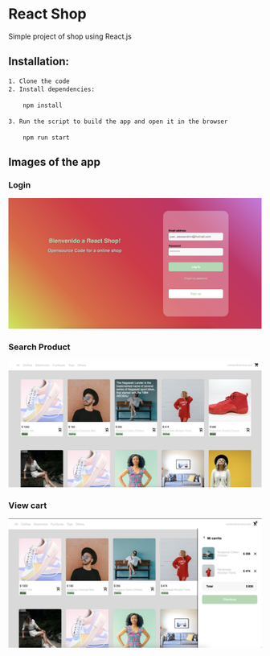 # React Shop
Simple project of shop using React.js

## Installation:
    1. Clone the code
    2. Install dependencies:
    
        npm install
    
    3. Run the script to build the app and open it in the browser
   
        npm run start

## Images of the app

### Login
![alt text](https://github.com/juanalessandrini/react-shop/blob/master/res/page1.png?raw=true)
### Search Product
![alt text](https://github.com/juanalessandrini/react-shop/blob/master/res/page2.png?raw=true)

### View cart
![alt text](https://github.com/juanalessandrini/react-shop/blob/master/res/page3.png?raw=true)
